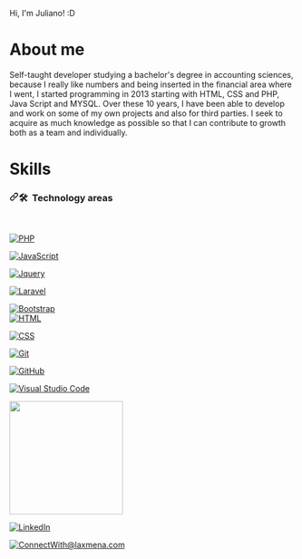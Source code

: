 Hi, I'm Juliano! :D


<h1>About me</h1>

<p>Self-taught developer studying a bachelor's degree in accounting sciences, because I really like numbers and being inserted in the financial area where I went, I started programming in 2013 starting with HTML, CSS and PHP, Java Script and MYSQL.
Over these 10 years, I have been able to develop and work on some of my own projects and also for third parties. I seek to acquire as much knowledge as possible so that I can contribute to growth both as a team and individually.</p>

  
 <h1>Skills</h1>

<h3 dir="auto"><a id="user-content--tech-stack" class="anchor" aria-hidden="true" href="#-tech-stack"><svg class="octicon octicon-link" viewBox="0 0 16 16" version="1.1" width="16" height="16" aria-hidden="true"><path d="m7.775 3.275 1.25-1.25a3.5 3.5 0 1 1 4.95 4.95l-2.5 2.5a3.5 3.5 0 0 1-4.95 0 .751.751 0 0 1 .018-1.042.751.751 0 0 1 1.042-.018 1.998 1.998 0 0 0 2.83 0l2.5-2.5a2.002 2.002 0 0 0-2.83-2.83l-1.25 1.25a.751.751 0 0 1-1.042-.018.751.751 0 0 1-.018-1.042Zm-4.69 9.64a1.998 1.998 0 0 0 2.83 0l1.25-1.25a.751.751 0 0 1 1.042.018.751.751 0 0 1 .018 1.042l-1.25 1.25a3.5 3.5 0 1 1-4.95-4.95l2.5-2.5a3.5 3.5 0 0 1 4.95 0 .751.751 0 0 1-.018 1.042.751.751 0 0 1-1.042.018 1.998 1.998 0 0 0-2.83 0l-2.5 2.5a1.998 1.998 0 0 0 0 2.83Z"></path></svg></a><g-emoji class="g-emoji" alias="hammer_and_wrench" fallback-src="https://github.githubassets.com/images/icons/emoji/unicode/1f6e0.png">🛠</g-emoji> &nbsp;Technology areas</h3>&nbsp;<p dir="auto">
  <a target="_blank" rel="noopener noreferrer nofollow" href="https://camo.githubusercontent.com/c1a4d5408f38633294b32bfcee03c20cb072bf7bf2169bfefd23e6cbaeaf80ae/68747470733a2f2f696d672e736869656c64732e696f2f62616467652f2d5048502d3035313232413f7374796c653d666c6174266c6f676f3d706870"><img src="https://camo.githubusercontent.com/c1a4d5408f38633294b32bfcee03c20cb072bf7bf2169bfefd23e6cbaeaf80ae/68747470733a2f2f696d672e736869656c64732e696f2f62616467652f2d5048502d3035313232413f7374796c653d666c6174266c6f676f3d706870" alt="PHP" data-canonical-src="https://img.shields.io/badge/-PHP-05122A?style=flat&amp;logo=php" style="max-width: 100%;"></a>&nbsp;

<a target="_blank" rel="noopener noreferrer nofollow" href="https://camo.githubusercontent.com/6e8ce928be6e5866e27140eb0bb25479b52137d75ee0196e7b67c91038a9abc3/68747470733a2f2f696d672e736869656c64732e696f2f62616467652f2d4a6176615363726970742d3035313232413f7374796c653d666c6174266c6f676f3d6a617661736372697074"><img src="https://camo.githubusercontent.com/6e8ce928be6e5866e27140eb0bb25479b52137d75ee0196e7b67c91038a9abc3/68747470733a2f2f696d672e736869656c64732e696f2f62616467652f2d4a6176615363726970742d3035313232413f7374796c653d666c6174266c6f676f3d6a617661736372697074" alt="JavaScript" data-canonical-src="https://img.shields.io/badge/-JavaScript-05122A?style=flat&amp;logo=javascript" style="max-width: 100%;"></a>&nbsp;
  
  
  <a target="_blank" rel="noopener noreferrer nofollow" href="https://camo.githubusercontent.com/61701e0afe8bcc429724c2022862b85fd5106535173247811e5c4c2d056225fc/68747470733a2f2f696d672e736869656c64732e696f2f62616467652f2d4c61726176656c2d3035313232413f7374796c653d666c6174266c6f676f3d4c61726176656c266c6f676f436f6c6f723d464641353138"><img src="![image](https://github.com/juliano-rezende/juliano-rezende/assets/59287708/9664456a-656c-4a55-be88-7d896f732cb0)" alt="Jquery" data-canonical-src="https://img.shields.io/badge/-Laravel-05122A?style=flat&amp;logo=Laravel&amp;logoColor=FFA518" style="max-width: 100%;"></a>&nbsp;
  
  
<a target="_blank" rel="noopener noreferrer nofollow" href="https://camo.githubusercontent.com/61701e0afe8bcc429724c2022862b85fd5106535173247811e5c4c2d056225fc/68747470733a2f2f696d672e736869656c64732e696f2f62616467652f2d4c61726176656c2d3035313232413f7374796c653d666c6174266c6f676f3d4c61726176656c266c6f676f436f6c6f723d464641353138"><img src="https://camo.githubusercontent.com/61701e0afe8bcc429724c2022862b85fd5106535173247811e5c4c2d056225fc/68747470733a2f2f696d672e736869656c64732e696f2f62616467652f2d4c61726176656c2d3035313232413f7374796c653d666c6174266c6f676f3d4c61726176656c266c6f676f436f6c6f723d464641353138" alt="Laravel" data-canonical-src="https://img.shields.io/badge/-Laravel-05122A?style=flat&amp;logo=Laravel&amp;logoColor=FFA518" style="max-width: 100%;"></a>&nbsp;
  
  
<a target="_blank" rel="noopener noreferrer nofollow" href="https://camo.githubusercontent.com/1a3d592707d940e585ac708278cf93823ccf24115714e2b90d27165c2abac401/68747470733a2f2f696d672e736869656c64732e696f2f62616467652f2d426f6f7473747261702d3035313232413f7374796c653d666c6174266c6f676f3d626f6f747374726170266c6f676f436f6c6f723d353633443743"><img src="https://camo.githubusercontent.com/1a3d592707d940e585ac708278cf93823ccf24115714e2b90d27165c2abac401/68747470733a2f2f696d672e736869656c64732e696f2f62616467652f2d426f6f7473747261702d3035313232413f7374796c653d666c6174266c6f676f3d626f6f747374726170266c6f676f436f6c6f723d353633443743" alt="Bootstrap" data-canonical-src="https://img.shields.io/badge/-Bootstrap-05122A?style=flat&amp;logo=bootstrap&amp;logoColor=563D7C" style="max-width: 100%;"></a><br>
<a target="_blank" rel="noopener noreferrer nofollow" 
   href="https://camo.githubusercontent.com/c8d13e1c596a6726b1da8475a9299fac133f95ef009083b48be01f975a44987e/68747470733a2f2f696d672e736869656c64732e696f2f62616467652f2d48544d4c2d3035313232413f7374796c653d666c6174266c6f676f3d48544d4c35"><img src="https://camo.githubusercontent.com/c8d13e1c596a6726b1da8475a9299fac133f95ef009083b48be01f975a44987e/68747470733a2f2f696d672e736869656c64732e696f2f62616467652f2d48544d4c2d3035313232413f7374796c653d666c6174266c6f676f3d48544d4c35" alt="HTML" data-canonical-src="https://img.shields.io/badge/-HTML-05122A?style=flat&amp;logo=HTML5" style="max-width: 100%;"></a>&nbsp;
  
<a target="_blank" rel="noopener noreferrer nofollow" href="https://camo.githubusercontent.com/d738d76484d50c8345c2d01e39364b707285bc7936140858e7909dfe6424efb2/68747470733a2f2f696d672e736869656c64732e696f2f62616467652f2d4353532d3035313232413f7374796c653d666c6174266c6f676f3d43535333266c6f676f436f6c6f723d313537324236"><img src="https://camo.githubusercontent.com/d738d76484d50c8345c2d01e39364b707285bc7936140858e7909dfe6424efb2/68747470733a2f2f696d672e736869656c64732e696f2f62616467652f2d4353532d3035313232413f7374796c653d666c6174266c6f676f3d43535333266c6f676f436f6c6f723d313537324236" alt="CSS" data-canonical-src="https://img.shields.io/badge/-CSS-05122A?style=flat&amp;logo=CSS3&amp;logoColor=1572B6" style="max-width: 100%;"></a>&nbsp;
  
<a target="_blank" rel="noopener noreferrer nofollow" href="https://camo.githubusercontent.com/2fc774b6f44efd9ac27316c539e0e94f8e524f872dc5b1c3ef60266a598331bc/68747470733a2f2f696d672e736869656c64732e696f2f62616467652f2d4769742d3035313232413f7374796c653d666c6174266c6f676f3d676974"><img src="https://camo.githubusercontent.com/2fc774b6f44efd9ac27316c539e0e94f8e524f872dc5b1c3ef60266a598331bc/68747470733a2f2f696d672e736869656c64732e696f2f62616467652f2d4769742d3035313232413f7374796c653d666c6174266c6f676f3d676974" alt="Git" data-canonical-src="https://img.shields.io/badge/-Git-05122A?style=flat&amp;logo=git" style="max-width: 100%;"></a>&nbsp;
  
<a target="_blank" rel="noopener noreferrer nofollow" href="https://camo.githubusercontent.com/202a58d250ff1d21ee70433e0070b55f8fed747f8883c1750742aa791b1ad871/68747470733a2f2f696d672e736869656c64732e696f2f62616467652f2d4769744875622d3035313232413f7374796c653d666c6174266c6f676f3d676974687562"><img src="https://camo.githubusercontent.com/202a58d250ff1d21ee70433e0070b55f8fed747f8883c1750742aa791b1ad871/68747470733a2f2f696d672e736869656c64732e696f2f62616467652f2d4769744875622d3035313232413f7374796c653d666c6174266c6f676f3d676974687562" alt="GitHub" data-canonical-src="https://img.shields.io/badge/-GitHub-05122A?style=flat&amp;logo=github" style="max-width: 100%;"></a>&nbsp;
  
<a target="_blank" rel="noopener noreferrer nofollow" href="https://camo.githubusercontent.com/1ca4fca85fcdf590edd7002c02ded299502daa79309d0656859b69d55a1c1fa9/68747470733a2f2f696d672e736869656c64732e696f2f62616467652f2d56697375616c25323053747564696f253230436f64652d3035313232413f7374796c653d666c6174266c6f676f3d76697375616c2d73747564696f2d636f6465266c6f676f436f6c6f723d303037414343"><img src="https://camo.githubusercontent.com/1ca4fca85fcdf590edd7002c02ded299502daa79309d0656859b69d55a1c1fa9/68747470733a2f2f696d672e736869656c64732e696f2f62616467652f2d56697375616c25323053747564696f253230436f64652d3035313232413f7374796c653d666c6174266c6f676f3d76697375616c2d73747564696f2d636f6465266c6f676f436f6c6f723d303037414343" alt="Visual Studio Code" data-canonical-src="https://img.shields.io/badge/-Visual%20Studio%20Code-05122A?style=flat&amp;logo=visual-studio-code&amp;logoColor=007ACC" style="max-width: 100%;"></a>&nbsp;</p>

<img src="https://user-images.githubusercontent.com/105131652/186226747-206a5cb6-0390-445f-9ab7-aaa88827750e.jpg" width="200" />





  <a href="https://www.linkedin.com/in/juliano-rezende-b49742229/" rel="nofollow"><img src="https://camo.githubusercontent.com/a80d00f23720d0bc9f55481cfcd77ab79e141606829cf16ec43f8cacc7741e46/68747470733a2f2f696d672e736869656c64732e696f2f62616467652f4c696e6b6564496e2d3030373742353f7374796c653d666f722d7468652d6261646765266c6f676f3d6c696e6b6564696e266c6f676f436f6c6f723d7768697465" alt="LinkedIn" data-canonical-src="https://img.shields.io/badge/LinkedIn-0077B5?style=for-the-badge&amp;logo=linkedin&amp;logoColor=white" style="max-width: 100%;"></a>
  
  <a href="mailto:julianoreze@gmail.com"><img src="https://camo.githubusercontent.com/571384769c09e0c66b45e39b5be70f68f552db3e2b2311bc2064f0d4a9f5983b/68747470733a2f2f696d672e736869656c64732e696f2f62616467652f476d61696c2d4431343833363f7374796c653d666f722d7468652d6261646765266c6f676f3d676d61696c266c6f676f436f6c6f723d7768697465" alt="ConnectWith@laxmena.com" data-canonical-src="https://img.shields.io/badge/Gmail-D14836?style=for-the-badge&amp;logo=gmail&amp;logoColor=white" style="max-width: 100%;"></a>

